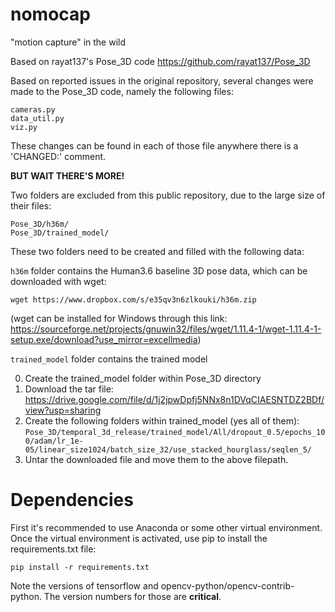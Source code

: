 # nomocap
 "motion capture" in the wild

Based on rayat137's Pose_3D code https://github.com/rayat137/Pose_3D

Based on reported issues in the original repository, several changes were made to the Pose_3D code, namely the following files:

```
cameras.py
data_util.py
viz.py
```

These changes can be found in each of those file anywhere there is a 'CHANGED:' comment.

**BUT WAIT THERE'S MORE!**

Two folders are excluded from this public repository, due to the large size of their files:
```
Pose_3D/h36m/
Pose_3D/trained_model/
```
These two folders need to be created and filled with the following data:

`h36m` folder contains the Human3.6 baseline 3D pose data, which can be downloaded with wget:
```
wget https://www.dropbox.com/s/e35qv3n6zlkouki/h36m.zip
```
(wget can be installed for Windows through this link: https://sourceforge.net/projects/gnuwin32/files/wget/1.11.4-1/wget-1.11.4-1-setup.exe/download?use_mirror=excellmedia)

`trained_model` folder contains the trained model

 0. Create the trained_model folder within Pose_3D directory
 1. Download the tar file: https://drive.google.com/file/d/1j2jpwDpfj5NNx8n1DVqCIAESNTDZ2BDf/view?usp=sharing
 2. Create the following folders within trained_model (yes all of them): `Pose_3D/temporal_3d_release/trained_model/All/dropout_0.5/epochs_100/adam/lr_1e-05/linear_size1024/batch_size_32/use_stacked_hourglass/seqlen_5/`
 3. Untar the downloaded file and move them to the above filepath.

# Dependencies

First it's recommended to use Anaconda or some other virtual environment. Once the virtual environment is activated, use pip to install the requirements.txt file:
```
pip install -r requirements.txt
```

Note the versions of tensorflow and opencv-python/opencv-contrib-python. The version numbers for those are **critical**.
